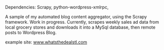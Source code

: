 
Dependencies: Scrapy, python-wordpress-xmlrpc, 

A sample of my automated blog content aggregator, using the Scrapy framework. Work in progress. 
Currently, scrapes weekly sales ad data from local grocery stores and downloads it into a MySql database, then remote posts to Wordpress Blog. 

example site: www.whatsthedealstl.com
